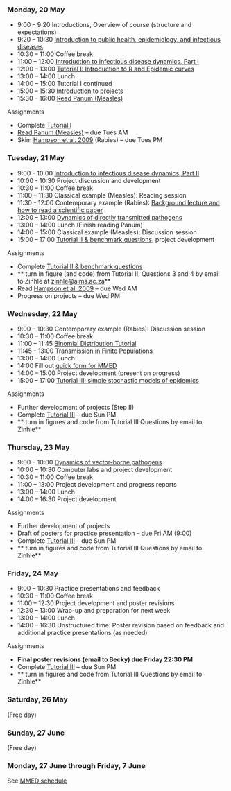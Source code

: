 <div markdown="1">

### Monday, 20 May

-  9:00 – 9:20		Introductions, Overview of course (structure and expectations)
-  9:20 – 10:30		[Introduction to public health, epidemiology, and infectious diseases]({{page.repo}}/raw/master/lectures/Intro_PH_Epi_ID.pdf)
-  10:30 – 11:00 	Coffee break
-  11:00 – 12:00	[Introduction to infectious disease dynamics, Part I]({{page.repo}}/raw/master/lectures/Intro_ID_Dynamics_I.pdf)
-  12:00 – 13:00	[Tutorial I: Introduction to R and Epidemic curves](#computerlabs)
-  13:00 – 14:00 	Lunch
-  14:00 – 15:00 	Tutorial I continued
-  15:00 – 15:30	[Introduction to projects]({{page.repo}}/raw/master/Project_guidelines_2017.pdf)
-  15:30 – 16:00	[Read Panum (Measles)](./panum.html)

Assignments

- Complete [Tutorial I](#computerlabs)
- [Read Panum (Measles)](./panum.html) – due Tues AM
- Skim [Hampson et al. 2009]({{page.repo}}/raw/master/readings/Hampson2009.pdf) (Rabies) – due Tues PM

### Tuesday, 21 May
- 9:00 - 10:00		[Introduction to infectious disease dynamics, Part II]({{page.repo}}/raw/master/lectures/Intro_ID_Dynamics_II.pdf)
- 10:00 - 10:30     Project discussion and development
-  10:30 – 11:00 	Coffee break
-  11:00 – 11:30	Classical example (Measles): Reading session
-  11:30 - 12:00     Contemporary example (Rabies): [Background lecture and how to read a scientific paper]({{page.repo}}/raw/master/lectures/How_to_read_exRabies.pdf)
-  12:00 – 13:00	[Dynamics of directly transmitted pathogens]({{page.repo}}/raw/master/lectures/Intro_ID_Dynamics_III.pdf)
-  13:00 – 14:00 	Lunch (Finish reading Panum)
-  14:00 – 15:00	Classical example (Measles): Discussion session
-  15:00 – 17:00	[Tutorial II & benchmark questions](#computerlabs), project development 

Assignments

- Complete [Tutorial II & benchmark questions](#computerlabs)
- ** turn in figure (and code) from Tutorial II,  Questions 3 and 4 by email to Zinhle at zinhle@aims.ac.za**
- Read [Hampson et al. 2009]({{page.repo}}/raw/master/readings/Hampson2009.pdf) – due Wed AM
- Progress on projects – due Wed PM

### Wednesday, 22 May
-  9:00 – 10:30 	Contemporary example (Rabies): Discussion session
-  10:30 – 11:00 	Coffee break
-  11:00 – 11:45	[Binomial Distribution Tutorial](#computerlabs)
-  11:45 - 13:00	[Transmission in Finite Populations]({{page.repo}}/raw/master/lectures/FinitePopModels.pdf)
-  13:00 – 14:00 	Lunch
- 14:00 Fill out [quick form for MMED](http://www.ici3d.org/MMED/logistics/logisticsForm)
-  14:00 – 15:00 	Project development (present on progress)
-  15:00 – 17:00	[Tutorial III: simple stochastic models of epidemics](#computerlabs)

Assignments

- Further development of projects (Step II)
- Complete [Tutorial III](#computerlabs) – due Sun PM
- ** turn in figures and code from Tutorial III Questions by email to Zinhle**

### Thursday, 23 May

- 9:00 – 10:00		[Dynamics of vector-borne pathogens]({{page.repo}}/raw/master/lectures/Dynamics_VB_Pathogens.pdf) 
- 10:00 – 10:30  	Computer labs and project development
- 10:30 – 11:00 	Coffee break
- 11:00 – 13:00		Project development and progress reports
- 13:00 – 14:00 	Lunch
- 14:00 – 16:30		Project development

Assignments

- Further development of projects
- Draft of posters for practice presentation – due Fri AM (9:00)
- Complete [Tutorial III](#computerlabs) – due Sun PM
- ** turn in figures and code from Tutorial III Questions by email to Zinhle**

### Friday, 24 May

- 9:00 – 10:30 Practice presentations and feedback
- 10:30 – 11:00 Coffee break
- 11:00 – 12:30	Project development and poster revisions
- 12:30 – 13:00	Wrap-up and preparation for next week
- 13:00 – 14:00 Lunch
- 14:00 – 16:30	Unstructured time: Poster revision based on feedback and additional practice presentations (as needed)

Assignments

- **Final poster revisions (email to Becky) due Friday 22:30 PM**
- Complete [Tutorial III](#computerlabs) – due Sun PM
- ** turn in figures and code from Tutorial III Questions by email to Zinhle**


### Saturday, 26 May

(Free day)

### Sunday, 27 June

(Free day)

### Monday, 27 June through Friday, 7 June

See [MMED schedule](http://www.ici3d.org/MMED/schedule)

</div>
